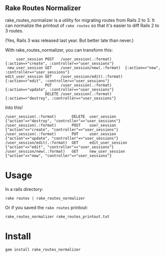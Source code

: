 Rake Routes Normalizer
------------------------

rake_routes_normalizer is a utility for migrating routes from Rails 2 to 3.
It can normalize the printout of `rake routes` so that it's easier to diff
Rails 2 to 3 routes.

(Yes, Rails 3 was released last year. But better late than never.)

With rake_routes_normalizer, you can transform this:

         user_session POST   /user_session(.:format)      {:action=>"create", :controller=>"user_sessions"}
     new_user_session GET    /user_session/new(.:format)  {:action=>"new", :controller=>"user_sessions"}
    edit_user_session GET    /user_session/edit(.:format) {:action=>"edit", :controller=>"user_sessions"}
                      PUT    /user_session(.:format)      {:action=>"update", :controller=>"user_sessions"}
                      DELETE /user_session(.:format)      {:action=>"destroy", :controller=>"user_sessions"}

Into this!

    /user_session(.:format)       DELETE  user_session        {"action"=>"destroy", "controller"=>"user_sessions"}
    /user_session(.:format)       POST    user_session        {"action"=>"create", "controller"=>"user_sessions"}
    /user_session(.:format)       PUT     user_session        {"action"=>"update", "controller"=>"user_sessions"}
    /user_session/edit(.:format)  GET     edit_user_session   {"action"=>"edit", "controller"=>"user_sessions"}
    /user_session/new(.:format)   GET     new_user_session    {"action"=>"new", "controller"=>"user_sessions"}


Usage
=====

In a rails directory:

    rake routes | rake_routes_normalizer

Or if you saved the `rake routes` printout:

    rake_routes_normalizer rake_routes_printout.txt

Install
=======

    gem install rake_routes_normalizer


